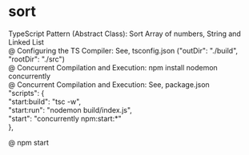 # sort
TypeScript Pattern (Abstract Class): Sort Array of numbers, String and Linked List <br/>
@ Configuring the TS Compiler: See, tsconfig.json ("outDir": "./build", "rootDir": "./src") <br/>
@ Concurrent Compilation and Execution: npm install nodemon concurrently <br/>
@ Concurrent Compilation and Execution: See, package.json <br/>
"scripts": { <br/>
    "start:build": "tsc -w", <br/>
    "start:run": "nodemon build/index.js", <br/>
    "start": "concurrently npm:start:*" <br/>
  }, <br/>
  
 @ npm start <br/>
